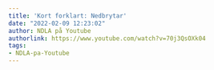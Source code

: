 ```yaml
---
title: 'Kort forklart: Nedbrytar'
date: "2022-02-09 12:23:02"
author: NDLA på Youtube
authorlink: https://www.youtube.com/watch?v=70j3QsOXk04
tags:
- NDLA-pa-Youtube
---
```

